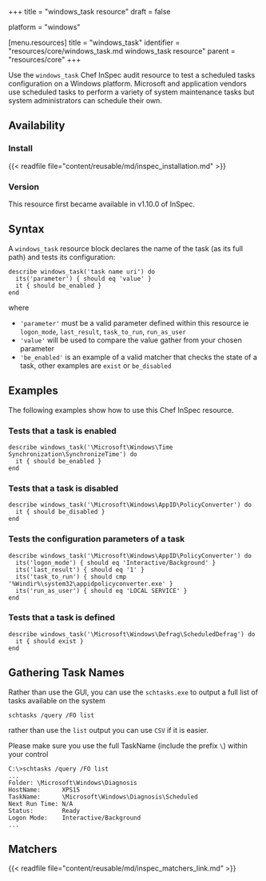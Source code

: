 +++
title = "windows_task resource"
draft = false

platform = "windows"

[menu.resources]
    title = "windows_task"
    identifier = "resources/core/windows_task.md windows_task resource"
    parent = "resources/core"
+++

Use the `windows_task` Chef InSpec audit resource to test a scheduled tasks configuration on a Windows platform.
Microsoft and application vendors use scheduled tasks to perform a variety of system maintenance tasks but system administrators can schedule their own.

## Availability

### Install

{{< readfile file="content/reusable/md/inspec_installation.md" >}}

### Version

This resource first became available in v1.10.0 of InSpec.

## Syntax

A `windows_task` resource block declares the name of the task (as its full path) and tests its configuration:

    describe windows_task('task name uri') do
      its('parameter') { should eq 'value' }
      it { should be_enabled }
    end

where

- `'parameter'` must be a valid parameter defined within this resource ie `logon_mode`, `last_result`, `task_to_run`, `run_as_user`
- `'value'` will be used to compare the value gather from your chosen parameter
- `'be_enabled'` is an example of a valid matcher that checks the state of a task, other examples are `exist` or `be_disabled`

## Examples

The following examples show how to use this Chef InSpec resource.

### Tests that a task is enabled

    describe windows_task('\Microsoft\Windows\Time Synchronization\SynchronizeTime') do
      it { should be_enabled }
    end

### Tests that a task is disabled

    describe windows_task('\Microsoft\Windows\AppID\PolicyConverter') do
      it { should be_disabled }
    end

### Tests the configuration parameters of a task

    describe windows_task('\Microsoft\Windows\AppID\PolicyConverter') do
      its('logon_mode') { should eq 'Interactive/Background' }
      its('last_result') { should eq '1' }
      its('task_to_run') { should cmp '%Windir%\system32\appidpolicyconverter.exe' }
      its('run_as_user') { should eq 'LOCAL SERVICE' }
    end

### Tests that a task is defined

    describe windows_task('\Microsoft\Windows\Defrag\ScheduledDefrag') do
      it { should exist }
    end

## Gathering Task Names

Rather than use the GUI, you can use the `schtasks.exe` to output a full list of tasks available on the system

`schtasks /query /FO list`

rather than use the `list` output you can use `CSV` if it is easier.

Please make sure you use the full TaskName (include the prefix `\`) within your control

    C:\>schtasks /query /FO list
    ...
    Folder: \Microsoft\Windows\Diagnosis
    HostName:      XPS15
    TaskName:      \Microsoft\Windows\Diagnosis\Scheduled
    Next Run Time: N/A
    Status:        Ready
    Logon Mode:    Interactive/Background
    ...

## Matchers

{{< readfile file="content/reusable/md/inspec_matchers_link.md" >}}
